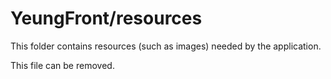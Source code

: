 # YeungFront/resources

This folder contains resources (such as images) needed by the application. 

This file can be removed.
